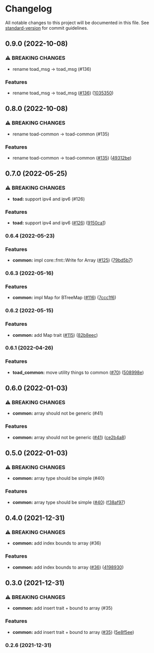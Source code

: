 # Changelog

All notable changes to this project will be documented in this file. See [standard-version](https://github.com/conventional-changelog/standard-version) for commit guidelines.

## 0.9.0 (2022-10-08)


### ⚠ BREAKING CHANGES

* rename toad_msg -> toad_msg (#136)

### Features

* rename toad_msg -> toad_msg ([#136](https://github.com/clov-coffee/toad/issues/136)) ([1035350](https://github.com/clov-coffee/toad/commit/1035350f453c1c0d5433a13b287f5fc9d5c556e9))

## 0.8.0 (2022-10-08)


### ⚠ BREAKING CHANGES

* rename toad-common -> toad-common (#135)

### Features

* rename toad-common -> toad-common ([#135](https://github.com/clov-coffee/toad/issues/135)) ([49312be](https://github.com/clov-coffee/toad/commit/49312be14bbc11ee95cdfc9915a45a3be4c79383))

## 0.7.0 (2022-05-25)


### ⚠ BREAKING CHANGES

* **toad:** support ipv4 and ipv6 (#126)

### Features

* **toad:** support ipv4 and ipv6 ([#126](https://github.com/clov-coffee/toad/issues/126)) ([9150ca1](https://github.com/clov-coffee/toad/commit/9150ca13950db5c8f17f0963f3ae111f8362ba79))

### 0.6.4 (2022-05-23)


### Features

* **common:** impl core::fmt::Write for Array ([#125](https://github.com/clov-coffee/toad/issues/125)) ([79bd5b7](https://github.com/clov-coffee/toad/commit/79bd5b77efefd645649a37c228a3c724fb374373))

### 0.6.3 (2022-05-16)


### Features

* **common:** impl Map for BTreeMap ([#116](https://github.com/clov-coffee/toad/issues/116)) ([7ccc1f6](https://github.com/clov-coffee/toad/commit/7ccc1f6d47dc2211d28f7b18f3f71b10ea356582))

### 0.6.2 (2022-05-15)


### Features

* **common:** add Map trait ([#115](https://github.com/clov-coffee/toad/issues/115)) ([82b8eec](https://github.com/clov-coffee/toad/commit/82b8eecc3a3149c75db6dfed4f3a5a60ebf17fbd))

### 0.6.1 (2022-04-26)


### Features

* **toad_common:** move utility things to common ([#70](https://github.com/clov-coffee/toad/issues/70)) ([508998e](https://github.com/clov-coffee/toad/commit/508998e01653774b9b1ca52aeb3c8ab1292ac0b6))

## 0.6.0 (2022-01-03)


### ⚠ BREAKING CHANGES

* **common:** array should not be generic (#41)

### Features

* **common:** array should not be generic ([#41](https://github.com/clov-coffee/toad/issues/41)) ([ce2b4a8](https://github.com/clov-coffee/toad/commit/ce2b4a8593696f29bc724402c81ca941363a8733))

## 0.5.0 (2022-01-03)


### ⚠ BREAKING CHANGES

* **common:** array type should be simple (#40)

### Features

* **common:** array type should be simple ([#40](https://github.com/clov-coffee/toad/issues/40)) ([f38af97](https://github.com/clov-coffee/toad/commit/f38af9767480408cce1b67d99b3ff9f9b4793e09))

## 0.4.0 (2021-12-31)


### ⚠ BREAKING CHANGES

* **common:** add index bounds to array (#36)

### Features

* **common:** add index bounds to array ([#36](https://github.com/clov-coffee/toad/issues/36)) ([4198930](https://github.com/clov-coffee/toad/commit/419893098eb526307b22f414f5d4399256f716d2))

## 0.3.0 (2021-12-31)


### ⚠ BREAKING CHANGES

* **common:** add insert trait + bound to array (#35)

### Features

* **common:** add insert trait + bound to array ([#35](https://github.com/clov-coffee/toad/issues/35)) ([5e8f5ee](https://github.com/clov-coffee/toad/commit/5e8f5ee40db84d45d224ff33af22cd08b5799365))

### 0.2.6 (2021-12-31)
